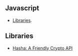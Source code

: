 Javascript
---
* [Libraries](#libraries).

## Libraries
  - [Hasha: A Friendly Crypto API](http://dailyjs.com/2015/06/12/hasha-a-friendly-crypto-api/)
